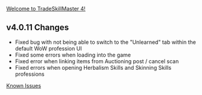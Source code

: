 [Welcome to TradeSkillMaster 4!](https://blog.tradeskillmaster.com/tradeskillmaster-4-released/)


## v4.0.11 Changes

* Fixed bug with not being able to switch to the "Unlearned" tab within the default WoW profession UI
* Fixed some errors when loading into the game
* Fixed error when linking items from Auctioning post / cancel scan
* Fixed errors when opening Herbalism Skills and Skinning Skills professions

[Known Issues](http://support.tradeskillmaster.com/display/KB/TSM4+Currently+Known+Issues)
